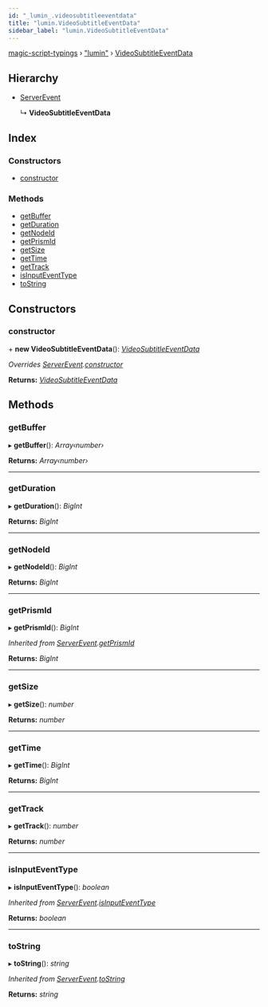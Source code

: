 ```yaml
---
id: "_lumin_.videosubtitleeventdata"
title: "lumin.VideoSubtitleEventData"
sidebar_label: "lumin.VideoSubtitleEventData"
---
```


[magic-script-typings](../index.md) › [&quot;lumin&quot;](../modules/_lumin_.md) › [VideoSubtitleEventData](_lumin_.videosubtitleeventdata.md)

## Hierarchy

* [ServerEvent](_lumin_.serverevent.md)

  ↳ **VideoSubtitleEventData**

## Index

### Constructors

* [constructor](_lumin_.videosubtitleeventdata.md#constructor)

### Methods

* [getBuffer](_lumin_.videosubtitleeventdata.md#getbuffer)
* [getDuration](_lumin_.videosubtitleeventdata.md#getduration)
* [getNodeId](_lumin_.videosubtitleeventdata.md#getnodeid)
* [getPrismId](_lumin_.videosubtitleeventdata.md#getprismid)
* [getSize](_lumin_.videosubtitleeventdata.md#getsize)
* [getTime](_lumin_.videosubtitleeventdata.md#gettime)
* [getTrack](_lumin_.videosubtitleeventdata.md#gettrack)
* [isInputEventType](_lumin_.videosubtitleeventdata.md#isinputeventtype)
* [toString](_lumin_.videosubtitleeventdata.md#tostring)

## Constructors

###  constructor

\+ **new VideoSubtitleEventData**(): *[VideoSubtitleEventData](_lumin_.videosubtitleeventdata.md)*

*Overrides [ServerEvent](_lumin_.serverevent.md).[constructor](_lumin_.serverevent.md#constructor)*

**Returns:** *[VideoSubtitleEventData](_lumin_.videosubtitleeventdata.md)*

## Methods

###  getBuffer

▸ **getBuffer**(): *Array‹number›*

**Returns:** *Array‹number›*

___

###  getDuration

▸ **getDuration**(): *BigInt*

**Returns:** *BigInt*

___

###  getNodeId

▸ **getNodeId**(): *BigInt*

**Returns:** *BigInt*

___

###  getPrismId

▸ **getPrismId**(): *BigInt*

*Inherited from [ServerEvent](_lumin_.serverevent.md).[getPrismId](_lumin_.serverevent.md#getprismid)*

**Returns:** *BigInt*

___

###  getSize

▸ **getSize**(): *number*

**Returns:** *number*

___

###  getTime

▸ **getTime**(): *BigInt*

**Returns:** *BigInt*

___

###  getTrack

▸ **getTrack**(): *number*

**Returns:** *number*

___

###  isInputEventType

▸ **isInputEventType**(): *boolean*

*Inherited from [ServerEvent](_lumin_.serverevent.md).[isInputEventType](_lumin_.serverevent.md#isinputeventtype)*

**Returns:** *boolean*

___

###  toString

▸ **toString**(): *string*

*Inherited from [ServerEvent](_lumin_.serverevent.md).[toString](_lumin_.serverevent.md#tostring)*

**Returns:** *string*